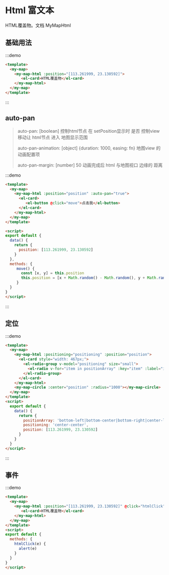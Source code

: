 # Html 富文本

HTML覆盖物。文档<api-link href="map/my-map-html"> MyMapHtml</api-link>

## 基础用法

:::demo

```html
<template>
  <my-map>  
    <my-map-html :position="[113.261999, 23.130592]">
       <el-card>HTML覆盖物</el-card>
    </my-map-html>
  </my-map>
</template>
```

:::

## auto-pan

> auto-pan: [boolean] 控制html节点 在 setPosition显示时 是否 控制view 移动让 html节点 进入 地图显示范围
>
> auto-pan-animation: [object] {duration: 1000, easing: fn} 地图view 的动画配置项
>
> auto-pan-margin: [number] 50 动画完成后 html 与地图视口 边缘的 距离
>

:::demo
```html
<template>
  <my-map>
    <my-map-html :position="position" :auto-pan="true">
      <el-card>
         <el-button @click="move">点击我</el-button>
      </el-card>
    </my-map-html>
  </my-map>
</template>

<script>
export default {
  data() {
    return {
      position: [113.261999, 23.130592]
    }
  },
  methods: {
     move() {
       const [x, y] = this.position
       this.position = [x + Math.random() - Math.random(), y + Math.random() - Math.random()]
     }
  }
}
</script>
```
:::

## 定位

:::demo

```html
<template>
  <my-map>
    <my-map-html :positioning="positioning" :position="position">
      <el-card style="width: 467px;">
        <el-radio-group v-model="positioning" size="small">
          <el-radio v-for="item in positionArray" :key="item" :label="item">{{item}}</el-radio>
        </el-radio-group>
      </el-card>
    </my-map-html>
    <my-map-circle :center="position" :radius="1000"></my-map-circle>
  </my-map>
</template>
<script>
  export default {
    data() {
      return {
        positionArray: 'bottom-left|bottom-center|bottom-right|center-left|center-center|center-right|top-left|top-center|top-right'.split('|'),
        positioning: 'center-center',
        position: [113.261999, 23.130592]
      }
    }
  }
</script>

```

:::

## 事件

:::demo

```html
<template>
  <my-map>  
    <my-map-html :position="[113.261999, 23.130592]" @click="htmlClick">
       <el-card>HTML覆盖物</el-card>
    </my-map-html>
  </my-map>
</template>
<script>
export default {
  methods: {
    htmlClick(e) {
      alert(e)
    }
  }
}
</script>
```
